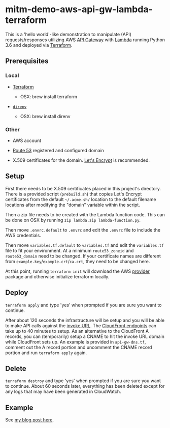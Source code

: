 # mitm-demo-aws-api-gw-lambda-terraform

This is a 'hello world'-like demonstration to manipulate (API) requests/responses utilizing AWS [API Gateway](https://aws.amazon.com/api-gateway/) with [Lambda](https://aws.amazon.com/lambda/) running Python 3.6 and deployed via [Terraform](https://www.terraform.io/).

## Prerequisites

### Local

* [Terraform](https://www.terraform.io/)

  * OSX: brew install terraform

* [`direnv`](https://github.com/direnv/direnv)

  * OSX: brew install direnv

### Other

* AWS account

* [Route 53](https://aws.amazon.com/route53/) registered and configured domain

* X.509 certificates for the domain. [Let's Encrypt](https://letsencrypt.org/) is recommended.

## Setup

First there needs to be X.509 certificates placed in this project's directory. There is a provided script (`prebuild.sh`) that copies Let's Encrypt certificates from the default `~/.acme.sh/` location to the default filename locations after modifying the "domain" variable within the script.

Then a zip file needs to be created with the Lambda function code. This can be done on OSX by running `zip lambda.zip lambda-function.py`.

Then move `.envrc.default` to `.envrc` and edit the `.envrc` file to include the AWS credentials.

Then move `variables.tf.default` to `variables.tf` and edit the `variables.tf` file to fit your environment. At a minimum `route53_zoneid` and `route53_domain` need to be changed. If your certificate names are different from `example.key`/`example.crt`/`ca.crt`, they need to be changed here.

At this point, running `terraform init` will download the AWS [provider](https://www.terraform.io/docs/providers/) package and otherwise initialize terraform locally.

## Deploy

`terraform apply` and type 'yes' when prompted if you are sure you want to continue.

After about 120 seconds the infrastructure will be setup and you will be able to make API calls against the [invoke URL](https://docs.aws.amazon.com/apigateway/latest/developerguide/how-to-call-api.html). The [CloudFront endpoints](https://docs.aws.amazon.com/apigateway/latest/developerguide/how-to-edge-optimized-custom-domain-name.html) can take up to 40 minutes to setup. As an alternative to the CloudFront A records, you can (temporarily) setup a CNAME to hit the invoke URL domain while CloudFront sets up. An example is provided in `api-gw-dns.tf`, comment out the A record portion and uncomment the CNAME record portion and run `terraform apply` again.

## Delete

`terraform destroy` and type 'yes' when prompted if you are sure you want to continue. About 60 seconds later, everything has been deleted except for any logs that may have been generated in CloudWatch.

## Example

See [my blog post here](https://justinholcomb.me/blog/2018/06/12/aws-api-gateway-lambda-route53-terraform-mitm-demo.html).
